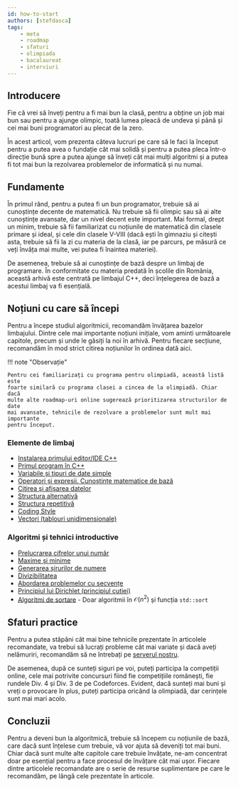 ```yaml
---
id: how-to-start
authors: [stefdasca]
tags:
    - meta
    - roadmap
    - sfaturi
    - olimpiada
    - bacalaureat
    - interviuri
---
```


## Introducere

Fie că vrei să înveți pentru a fi mai bun la clasă, pentru a obține un job mai
bun sau pentru a ajunge olimpic, toată lumea pleacă de undeva și până și cei mai
buni programatori au plecat de la zero.

În acest articol, vom prezenta câteva lucruri pe care să le faci la început
pentru a putea avea o fundație cât mai solidă și pentru a putea pleca într-o
direcție bună spre a putea ajunge să înveți cât mai mulți algoritmi și a putea
fi tot mai bun la rezolvarea problemelor de informatică și nu numai.

## Fundamente

În primul rând, pentru a putea fi un bun programator, trebuie să ai cunoștințe
decente de matematică. Nu trebuie să fii olimpic sau să ai alte cunoștințe
avansate, dar un nivel decent este important. Mai formal, drept un minim,
trebuie să fii familiarizat cu noțiunile de matematică din clasele primare și
ideal, și cele din clasele V-VIII (dacă ești în gimnaziu și citești asta,
trebuie să fii la zi cu materia de la clasă, iar pe parcurs, pe măsură ce veți
învăța mai multe, vei putea fi înaintea materiei).

De asemenea, trebuie să ai cunoștințe de bază despre un limbaj de programare. În
conformitate cu materia predată în școlile din România, această arhivă este
centrată pe limbajul C++, deci înțelegerea de bază a acestui limbaj va fi
esențială.

## Noțiuni cu care să începi

Pentru a începe studiul algoritmicii, recomandăm învățarea bazelor limbajului.
Dintre cele mai importante noțiuni inițiale, vom aminti următoarele capitole,
precum și unde le găsiți la noi în arhivă. Pentru fiecare secțiune, recomandăm
în mod strict citirea noțiunilor în ordinea dată aici.

!!! note "Observație"

    Pentru cei familiarizați cu programa pentru olimpiadă, această listă este
    foarte similară cu programa clasei a cincea de la olimpiadă. Chiar dacă
    multe alte roadmap-uri online sugerează prioritizarea structurilor de date
    mai avansate, tehnicile de rezolvare a problemelor sunt mult mai importante
    pentru început.

### Elemente de limbaj

- [Instalarea primului editor/IDE C++](../cppintro/index.md)
- [Primul program în C++](../cppintro/intro.md)
- [Variabile și tipuri de date simple](../cppintro/data-types.md)
- [Operatori și expresii. Cunoștințe matematice de
  bază](../cppintro/basic-math.md)
- [Citirea și afișarea datelor](../cppintro/input-output.md)
- [Structura alternativă](../cppintro/conditions-if.md)
- [Structura repetitivă](../cppintro/loops.md)
- [Coding Style](../cppintro/coding-style.md)
- [Vectori (tablouri unidimensionale)](../cppintro/arrays.md)

### Algoritmi și tehnici introductive

- [Prelucrarea cifrelor unui
  număr](./digits-manipulation.md)
- [Maxime și minime](./maxime-minime.md)
- [Generarea șirurilor de
  numere](./generarea-sirurilor.md)
- [Divizibilitatea](./divisibility.md)
- [Abordarea problemelor cu secvențe](./sequences.md)
- [Principiul lui Dirichlet (principiul
  cutiei)](./dirichlet.md)
- [Algoritmi de sortare](./sorting.md) - Doar algoritmii
  în $\mathcal{O}(n^2)$ și funcția `std::sort`

## Sfaturi practice

Pentru a putea stăpâni cât mai bine tehnicile prezentate în articolele
recomandate, va trebui să lucrați probleme cât mai variate și dacă aveți
nelămuriri, recomandăm să ne întrebați pe [serverul
nostru](https://discord.gg/roalgo).

De asemenea, după ce sunteți siguri pe voi, puteți participa la competiții
online, cele mai potrivite concursuri fiind fie competițiile românești, fie
rundele Div. 4 și Div. 3 de pe Codeforces. Evident, dacă sunteți mai buni și
vreți o provocare în plus, puteți participa oricând la olimpiadă, dar cerințele
sunt mai mari acolo.

## Concluzii

Pentru a deveni bun la algoritmică, trebuie să începem cu noțiunile de bază,
care dacă sunt înțelese cum trebuie, vă vor ajuta să deveniți tot mai buni.
Chiar dacă sunt multe alte capitole care trebuie învățate, ne-am concentrat doar
pe esențial pentru a face procesul de învățare cât mai ușor. Fiecare dintre
articolele recomandate are o serie de resurse suplimentare pe care le
recomandăm, pe lângă cele prezentate în articole.
